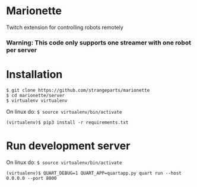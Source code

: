 # Marionette
Twitch extension for controlling robots remotely

### Warning: This code only supports one streamer with one robot per server

# Installation

```
$ git clone https://github.com/strangeparts/marionette
$ cd marionette/server
$ virtualenv virtualenv
```
On linux do: `$ source virtualenv/bin/activate`
```
(virtualenv)$ pip3 install -r requirements.txt
```

# Run development server

On linux do: `$ source virtualenv/bin/activate`
```
(virtualenv)$ QUART_DEBUG=1 QUART_APP=quartapp.py quart run --host 0.0.0.0 --port 8000
```